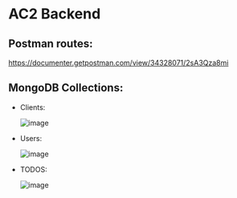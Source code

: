 # AC2 Backend

## Postman routes: 
https://documenter.getpostman.com/view/34328071/2sA3Qza8mi


## MongoDB Collections:
- Clients:
  
  ![image](https://github.com/Teomendonca/ac2Backend/assets/75329562/f4c39960-4b01-4256-b144-57f092cc8220)

- Users:

  ![image](https://github.com/Teomendonca/ac2Backend/assets/75329562/f952ca3b-36dc-4ae9-b9a7-14d18a3b12fe)

- TODOS:

  ![image](https://github.com/Teomendonca/ac2Backend/assets/75329562/54efdef6-9efc-4474-8795-41ba06154397)
